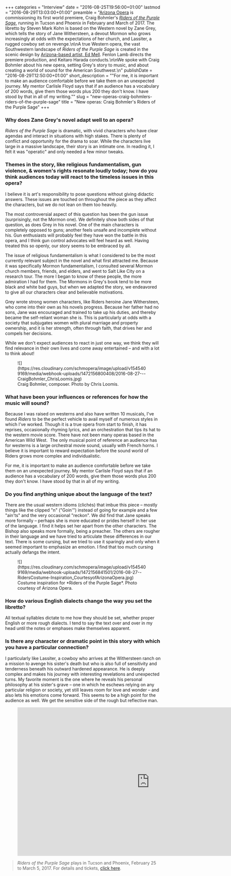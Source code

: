 +++
categories = "Interview"
date = "2016-08-25T19:56:00+01:00"
lastmod = "2016-08-29T13:03:00+01:00"
preamble = "[Arizona Opera](/scene/companies/arizona-opera/) is commissioning its first world premiere, Craig Bohmler's [*Riders of the Purple Sage*](http://www.azopera.org/performances/riders-purple-sage/), running in Tucson and Phoenix in February and March of 2017. The libretto by Steven Mark Kohn is based on the Western novel by Zane Grey, which tells the story of Jane Withersteen, a devout Mormon who grows increasingly at odds with the expectations of her church, and Lassiter, a rugged cowboy set on revenge.\n\nA true Western opera, the vast Southwestern landscape of *Riders of the Purple Sage* is created in the scenic design by [Arizona-based artist, Ed Mell](https://youtu.be/8UwlwjYXXlc). Fenlon Lamb directs the premiere production, and Keitaro Harada conducts.\n\nWe spoke with Craig Bohmler about his new opera, setting Grey's story to music, and about creating a world of sound for the American Southwest.\n"
publishDate = "2016-08-29T12:50:00+01:00"
short_description = "\"For me, it is important to make an audience comfortable before we take them on an unexpected journey. My mentor Carlisle Floyd says that if an audience has a vocabulary of 200 words, give them those words plus 200 they don't know. I have stood by that in all of my writing.\""
slug = "new-operas-craig-bohmlers-riders-of-the-purple-sage"
title = "New operas: Craig Bohmler&#039;s Riders of the Purple Sage"
+++

### Why does Zane Grey's novel adapt well to an opera?

*Riders of the Purple Sage* is dramatic, with vivid characters who have clear agendas and interact in situations with high stakes. There is plenty of conflict and opportunity for the drama to soar. While the characters live large in a massive landscape, their story is an intimate one. In reading it, I felt it was "operatic" and only needed a few minor tweaks.

### Themes in the story, like religious fundamentalism, gun violence, & women's rights resonate loudly today; how do you think audiences today will react to the timeless issues in this opera?

I believe it is art's responsibility to pose questions without giving didactic answers. These issues are touched on throughout the piece as they affect the characters, but we do not lean on them too heavily.

The most controversial aspect of this question has been the gun issue (surprisingly, not the Mormon one). We definitely show both sides of that question, as does Grey in his novel. One of the main characters is completely opposed to guns; another feels unsafe and incomplete without his. Gun enthusiasts will probably feel they have won the battle in this opera, and I think gun control advocates will feel heard as well. Having treated this so openly, our story seems to be embraced by all.  

The issue of religious fundamentalism is what I considered to be the most currently relevant subject in the novel and what first attracted me. Because it was specifically Mormon fundamentalism, I consulted several Mormon church members, friends, and elders, and went to Salt Like City on a research tour. The more I began to know of these people, the more admiration I had for them. The Mormons in Grey's book tend to be more black and white bad guys, but when we adapted the story, we endeavored to give all our characters clear and believable motivations. 

Grey wrote strong women characters, like Riders heroine Jane Withersteen, who come into their own as his novels progress. Because her father had no sons, Jane was encouraged and trained to take up his duties, and thereby became the self-reliant woman she is. This is particularly at odds with a society that subjugates women with plural marriage and property ownership, and it is her strength, often through faith, that drives her and compels her decisions.

While we don't expect audiences to react in just one way, we think they will find relevance in their own lives and come away entertained – and with a lot to think about!

<figure data-type="image">
![](https://res.cloudinary.com/schmopera/image/upload/v1545409169/media/webhook-uploads/1472156800408/2016-08-27---CraigBohmler_ChrisLoomis.jpg)
<figcaption>Craig Bohmler, composer. Photo by Chris Loomis.</figcaption></figure>

### What have been your influences or references for how the music will sound?

Because I was raised on westerns and also have written 10 musicals, I've found *Riders* to be the perfect vehicle to avail myself of numerous styles in which I’ve worked. Though it is a true opera from start to finish, it has reprises, occasionally rhyming lyrics, and an orchestration that tips its hat to the western movie score. There have not been many operas based in the American Wild West.  The only musical point of reference an audience has for westerns is a large orchestral movie sound, usually with French horns. I believe it is important to reward expectation before the sound world of Riders grows more complex and individualistic. 

For me, it is important to make an audience comfortable before we take them on an unexpected journey. My mentor Carlisle Floyd says that if an audience has a vocabulary of 200 words, give them those words plus 200 they don't know. I have stood by that in all of my writing. 

### Do you find anything unique about the language of the text?

There are the usual western idioms (clichés) that imbue this piece – mostly things like the clipped "n" ("Goin'") instead of going for example and a few "ain'ts" and the very occasional "reckon". We did find that Jane speaks more formally – perhaps she is more educated or prides herself in her use of the language. I find it helps set her apart from the other characters. The Bishop also speaks more formally, being a preacher. The others are rougher in their language and we have tried to articulate these differences in our text. There is some cursing, but we tried to use it sparingly and only when it seemed important to emphasize an emotion. I find that too much cursing actually defangs the intent. 

<figure data-type="image">
![](https://res.cloudinary.com/schmopera/image/upload/v1545409169/media/webhook-uploads/1472156841501/2016-08-27--RidersCostume-Inspiration_CourtesyofArizonaOpera.jpg)<figcaption>Costume inspiration for *Riders of the Purple Sage*. Photo courtesy of Arizona Opera.</figcaption>
</figure>

### How do various English dialects change the way you set the libretto?

All textual syllables dictate to me how they should be set, whether proper English or more rough dialects. I tend to say the text over and over in my head until the notes or emphases make themselves apparent. 

### Is there any character or dramatic point in this story with which you have a particular connection?

I particularly like Lassiter, a cowboy who arrives at the Withersteen ranch on a mission to avenge his sister's death but who is also full of sensitivity and tenderness beneath his outward hardened appearance. He is deeply complex and makes his journey with interesting revelations and unexpected turns. My favorite moment is the one where he reveals his personal philosophy at his sister's grave – one in which he eschews relying on any particular religion or society, yet still leaves room for love and wonder – and also lets his emotions come forward. This seems to be a high point for the audience as well. We get the sensitive side of the rough but reflective man.

<figure data-type="video">
<iframe width="854" height="480" src="https://www.youtube.com/embed/18wFLp42ZD4" frameborder="0" allowfullscreen></iframe>
</figure>

>*Riders of the Purple Sage* plays in Tucson and Phoenix, February 25 to March 5, 2017. For details and tickets, [click here](http://www.azopera.org/performances/riders-purple-sage).
